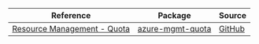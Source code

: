 | Reference | Package | Source |
|---|---|---|
|[Resource Management - Quota](mgmt-quota-readme.md)|[azure-mgmt-quota](https://pypi.org/project/azure-mgmt-quota)|[GitHub](https://github.com/Azure/azure-sdk-for-python/blob/main/sdk/quota/azure-mgmt-quota)|
